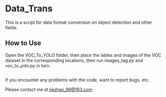 # Data_Trans
This is a script for data format conversion on object detection and other fields.

## How to Use
Open the VOC_To_YOLO folder, then place the lables and images of the VOC dataset in the corresponding locations, then run images_tag.py and voc_to_yolo.py in turn.

##
If you encounter any problems with the code, want to report bugs, etc.

Please contact me at jiezhao_99@163.com.
